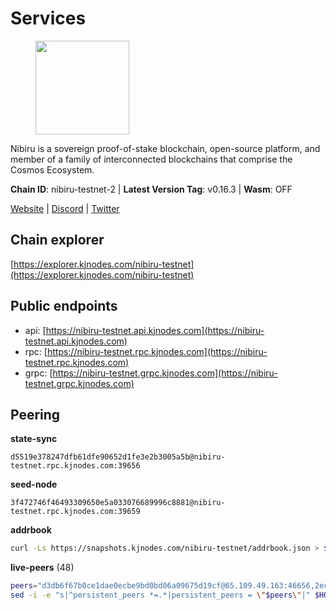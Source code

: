 # Services

<figure><img src="https://raw.githubusercontent.com/kj89/testnet_manuals/main/pingpub/logos/nibiru.png" width="150" alt=""><figcaption></figcaption></figure>

Nibiru is a sovereign proof-of-stake blockchain, open-source platform,  and member of a family of interconnected blockchains that comprise the Cosmos Ecosystem.

**Chain ID**: nibiru-testnet-2 | **Latest Version Tag**: v0.16.3 | **Wasm**: OFF

[Website](https://nibiru.fi) | [Discord](https://discord.gg/nibiru) | [Twitter](https://twitter.com/NibiruChain)


## Chain explorer
[https://explorer.kjnodes.com/nibiru-testnet](https://explorer.kjnodes.com/nibiru-testnet)

## Public endpoints

* api: [https://nibiru-testnet.api.kjnodes.com](https://nibiru-testnet.api.kjnodes.com)
* rpc: [https://nibiru-testnet.rpc.kjnodes.com](https://nibiru-testnet.rpc.kjnodes.com)
* grpc: [https://nibiru-testnet.grpc.kjnodes.com](https://nibiru-testnet.grpc.kjnodes.com)

## Peering

**state-sync**

```text
d5519e378247dfb61dfe90652d1fe3e2b3005a5b@nibiru-testnet.rpc.kjnodes.com:39656
```

**seed-node**

```text
3f472746f46493309650e5a033076689996c8881@nibiru-testnet.rpc.kjnodes.com:39659
```

**addrbook**
```bash
curl -Ls https://snapshots.kjnodes.com/nibiru-testnet/addrbook.json > $HOME/.nibid/config/addrbook.json
```

**live-peers** (48)
```bash
peers="d3db6f67b0ce1dae0ecbe9bd0bd06a09675d19cf@65.109.49.163:46656,2ec6cb2a83c178fb490a992a3bd6a5c142c3fc61@135.181.20.30:26656,d5519e378247dfb61dfe90652d1fe3e2b3005a5b@65.109.68.190:39656,d335ca079b980c51eea7cfcf44244ea7b6a4807b@45.89.127.102:26656,82dde0f3c283ca231849376696d08c39c3d458ce@173.82.203.187:26657,ea150128fbfcac82e74821b03212c210ab2192d3@154.53.53.60:26657,2a11b3e06f832e430efb41e3c3bb07a42875d20c@154.53.34.112:26657,f5dcecad06399db3658bfadc2e3d2e8533305d13@135.125.214.61:26656,55773ecd03044a5126e68ea943338c6086cfbad3@43.134.174.55:26657,5c2a752c9b1952dbed075c56c600c3a79b58c395@195.3.220.140:27046,8f00ba98b37036302db681a2572487d1b36d2d48@89.117.63.35:26656,2f35fb311c84dae1ac0a6ec4928307769983fa1f@154.53.44.216:26657,5a868d18a5046b715ee726a45b680a68f92bafcb@149.102.136.149:27656,eb65c95ea745d1cb5f66e2fda5d5e1029f4dc43d@5.161.43.109:26656,3939da5da8d8a31e6af2cb6d7bdcb222ff2487eb@65.109.14.69:39656,d256380b9344798396e8b1a9c6985f4553a2e0ca@38.242.219.209:26656,e55d8746ad30e0d11ebe0aa3792c46713375edcc@135.181.2.104:26656,531c0ff46a2bb0de169e6086087c2ac04c3e27cf@185.15.244.160:26656,82ff5277d6385a2e9cab7048d8df5f6757d02a8f@43.154.33.200:26657,af88ca60ae8d6e042ab8bb60c502c0cd0125fafd@135.181.254.242:26656,3500e228e18001372f08bcd0920281096ef80ddb@43.155.105.2:26657,922756bbdd88c9e654f30766a559536f0118e06d@185.206.213.103:26656,a2b29a20750fca568247b1dd31d8dbafcdeed439@185.215.180.39:26656,8aad729b8ec0e3210b69f4f60b5168606471d3fd@38.242.252.80:26656,2c22d9b9f767522ddea193bd9f3c5b75f44a5558@173.82.207.117:26657,1add783d3a54506feb3379b95ad877a0d09bebae@65.109.53.60:26656,9e4cbbf1ae74859df3a4f1a3579bb52b09ce26f0@167.86.76.166:26656,fbad9746b824485a2b7c88d72f83e6e4d1fa5eb2@43.156.89.178:26657,507e09ffa4899d931de427fd7747c34f46cfb5ab@95.216.156.7:26656,b28b1488f769acc32d7f4a9dae1d9b4e1d6ba2b8@138.201.53.44:26656,790398bf204e5f6960af7534c482881100672f5a@95.71.122.156:26656,ffcade6628819c7934399f7d7a03a25d6c7ef281@75.119.130.237:26656,da7182e3934b51c099d8901101a5821472aa9d3b@38.242.214.165:26656,f4548f7cdc44905740f1a28c1ba0c68ca393eb8a@95.216.163.41:39656,438701ce016699880f9073c6b99f71d17309d820@154.53.52.215:26657,3733d4854ca7167e49b9c3c0b9c8f080ec387440@185.215.167.133:26656,a9bef0a34723812e41795ec686f6a536e108f799@155.133.22.110:26656,c78f3ca40b54f35c2152515864095f16232c78ad@43.134.233.54:26657,1c34186a388c6be985628cf5359fbfa1281485c5@176.9.146.72:39656,efb2dd9cf401c6c1a97fda94183d52c5000ae8e9@38.242.252.157:26656,ab5a794451f4b19055300f692160f4f20d55a891@82.208.21.81:26656,aeefeab21ebc6913e91d9ca81ae240f691720cd7@142.132.186.213:26656,cc70f159eae7a83c1d33e07208e9cff8eb69886c@34.142.220.216:13656,a1323677ae5f7e836f8863bb00bc2dee87bed7af@161.97.69.41:26657,7bdcba29302c7b61d9de004d5b2164e7a8d33b2b@173.212.239.216:39656,0caedae543d21fe055dbabc195225b38a48951cd@173.249.0.229:26656,7b48063c94fc1a131da7254c9b018e0e88c5fe1a@84.46.240.85:26656,ae0036bf4c7d33412a655b036d5bfd37a2aa1b72@65.21.237.241:46656"
sed -i -e "s|^persistent_peers *=.*|persistent_peers = \"$peers\"|" $HOME/.nibid/config/config.toml
```

